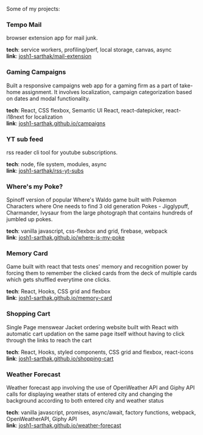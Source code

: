 Some of my projects:

### Tempo Mail

browser extension app for mail junk.

**tech**: service workers, profiling/perf, local storage, canvas, async  
**link**: [josh1-sarthak/mail-extension](https://github.com/josh1-sarthak/mail-extension)

### Gaming Campaigns

Built a responsive campaigns web app for a gaming firm as a part of take-home assignment. It involves localization, campaign categorization based on dates and modal functionality.  

**tech**: React, CSS flexbox, Semantic UI React, react-datepicker, react-i18next for localization    
**link**: [josh1-sarthak.github.io/campaigns](https://josh1-sarthak.github.io/campaigns/)

### YT sub feed

rss reader cli tool for youtube subscriptions.

**tech**: node, file system, modules, async  
**link**: [josh1-sarthak/rss-yt-subs](https://github.com/josh1-sarthak/rss-yt-subs)

### Where's my Poke?

Spinoff version of popular Where's Waldo game built with Pokemon Characters where One needs to find 3 old generation Pokes - Jigglypuff, Charmander, Ivysaur from the large photograph that contains hundreds of jumbled up pokes.  

**tech**: vanilla javascript, css-flexbox and grid, firebase, webpack    
**link**: [josh1-sarthak.github.io/where-is-my-poke](https://josh1-sarthak.github.io/where-is-my-poke/)

### Memory Card

Game built with react that tests ones' memory and recognition power by forcing them to remember the clicked cards from the deck of multiple cards which gets shuffled everytime one clicks.  

**tech**: React, Hooks, CSS grid and flexbox    
**link**: [josh1-sarthak.github.io/memory-card](https://josh1-sarthak.github.io/memory-card/)

### Shopping Cart

Single Page menswear Jacket ordering website built with React with automatic cart updation on the same page itself without having to click through the links to reach the cart  

**tech**: React, Hooks, styled components, CSS grid and flexbox, react-icons    
**link**: [josh1-sarthak.github.io/shopping-cart](https://josh1-sarthak.github.io/shopping-cart/)

### Weather Forecast

Weather forecast app involving the use of OpenWeather API and Giphy API calls for displaying weather stats of entered city and changing the background according to both entered city and weather status  

**tech**: vanilla javascript, promises, async/await, factory functions, webpack, OpenWeatherAPI, Giphy API    
**link**: [josh1-sarthak.github.io/weather-forecast](https://josh1-sarthak.github.io/weather-forecast/)

